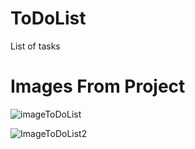 # ToDoList
List of tasks 

# Images From Project


![imageToDoList](https://user-images.githubusercontent.com/117778237/207416386-ce511886-a7c4-4335-a5a3-4ed7f8e4fab5.PNG)


![ImageToDoList2](https://user-images.githubusercontent.com/117778237/207416142-4879ba84-8aa4-484b-b4c5-443c5a369c84.PNG)

